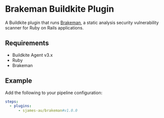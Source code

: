 # Brakeman Buildkite Plugin

A Buildkite plugin that runs [Brakeman](https://brakemanscanner.org/), a static analysis security vulnerability scanner for Ruby on Rails applications.

## Requirements

- Buildkite Agent v3.x
- Ruby
- Brakeman

## Example

Add the following to your pipeline configuration:

```yaml
steps:
  - plugins:
      - sjames-au/brakeman#v1.0.0